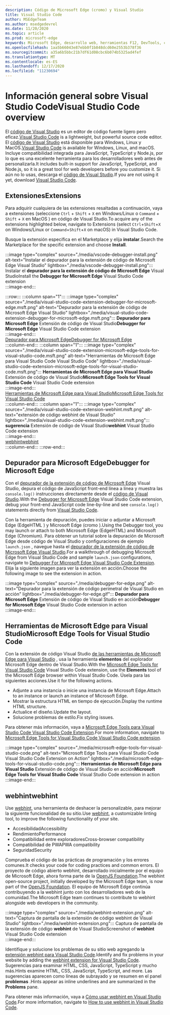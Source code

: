 ```yaml
---
description: Código de Microsoft Edge (cromo) y Visual Studio
title: Visual Studio Code
author: MSEdgeTeam
ms.author: msedgedevrel
ms.date: 11/20/2020
ms.topic: article
ms.prod: microsoft-edge
keywords: Microsoft Edge, desarrollo web, herramientas F12, DevTools, código de vs, código de Visual Studio, depurador, webhint
ms.openlocfilehash: 1aa5b66043e87ebb0f1b848dcd60e2553b378f36
ms.sourcegitcommit: a35a6b5bbc21b7df61d08cbc6b074b5325ad4fef
ms.translationtype: MT
ms.contentlocale: es-ES
ms.lasthandoff: 12/17/2020
ms.locfileid: "11230694"
---
```

# <span data-ttu-id="d5eac-104">Información general sobre Visual Studio Code</span><span class="sxs-lookup"><span data-stu-id="d5eac-104">Visual Studio Code overview</span></span>  

<span data-ttu-id="d5eac-105">El [código de Visual Studio][VisualStudioCodeDocs] es un editor de código fuente ligero pero eficaz.</span><span class="sxs-lookup"><span data-stu-id="d5eac-105">[Visual Studio Code][VisualStudioCodeDocs] is a lightweight, but powerful source code editor.</span></span>  <span data-ttu-id="d5eac-106">El [código de Visual Studio][VisualStudioCodeDocs] está disponible para Windows, Linux y MacOS.</span><span class="sxs-lookup"><span data-stu-id="d5eac-106">[Visual Studio Code][VisualStudioCodeDocs] is available for Windows, Linux, and macOS.</span></span>  <span data-ttu-id="d5eac-107">Incluye compatibilidad integrada para JavaScript, TypeScript y Node.js, por lo que es una excelente herramienta para los desarrolladores web antes de personalizarla.</span><span class="sxs-lookup"><span data-stu-id="d5eac-107">It includes built-in support for JavaScript, TypeScript, and Node.js, so it is a great tool for web developers before you customize it.</span></span>  <span data-ttu-id="d5eac-108">Si aún no lo usas, descarga el [código de Visual Studio][VisualstudioCode].</span><span class="sxs-lookup"><span data-stu-id="d5eac-108">If you are not using it yet, download [Visual Studio Code][VisualstudioCode].</span></span>  

## <span data-ttu-id="d5eac-109">Extensiones</span><span class="sxs-lookup"><span data-stu-id="d5eac-109">Extensions</span></span>  

<!--todo: We want to put something like the tiles for extensions Visual Studio Code uses on this page https://code.visualstudio.com/Docs#top-extensions but I don't think this is a markdown page.  I think it's a web page.  I couldn't find anything in https://github.com/Microsoft/vscode-docs that looks like this page. In the meantime, here's what I've come up with: -->  

<span data-ttu-id="d5eac-110">Para adquirir cualquiera de las extensiones resaltadas a continuación, vaya a extensiones \(seleccione `Ctrl` + `Shift` + `X` en Windows/Linux o `Command` + `Shift` + `X` en MacOS \) en código de Visual Studio.</span><span class="sxs-lookup"><span data-stu-id="d5eac-110">To acquire any of the extensions highlighted below, navigate to Extensions \(select `Ctrl`+`Shift`+`X` on Windows/Linux or `Command`+`Shift`+`X` on macOS\) in Visual Studio Code.</span></span>  

<span data-ttu-id="d5eac-111">Busque la extensión específica en el Marketplace y elija **instalar**.</span><span class="sxs-lookup"><span data-stu-id="d5eac-111">Search the Marketplace for the specific extension and choose **Install**.</span></span>  

:::image type="complex" source="./media/vscode-debugger-install.png" alt-text="Instalar el depurador para la extensión de código de Microsoft Edge Visual Studio" lightbox="./media/vscode-debugger-install.png":::
   <span data-ttu-id="d5eac-113">Instalar el **depurador para la extensión de código de Microsoft Edge** Visual Studio</span><span class="sxs-lookup"><span data-stu-id="d5eac-113">Install the **Debugger for Microsoft Edge** Visual Studio Code extension</span></span>  
:::image-end:::  

:::row:::
   :::column span="1":::
      :::image type="complex" source="./media/visual-studio-code-extension-debugger-for-microsoft-edge.msft.png" alt-text="Depurador para la extensión de código de Microsoft Edge Visual Studio" lightbox="./media/visual-studio-code-extension-debugger-for-microsoft-edge.msft.png":::
         <span data-ttu-id="d5eac-115">**Depurador para Microsoft Edge** Extensión de código de Visual Studio</span><span class="sxs-lookup"><span data-stu-id="d5eac-115">**Debugger for Microsoft Edge** Visual Studio Code extension</span></span>  
      :::image-end:::  
      [<span data-ttu-id="d5eac-116">Depurador para Microsoft Edge</span><span class="sxs-lookup"><span data-stu-id="d5eac-116">Debugger for Microsoft Edge</span></span>](#debugger-for-microsoft-edge)  
   :::column-end:::
   :::column span="1":::
      :::image type="complex" source="./media/visual-studio-code-extension-microsoft-edge-tools-for-visual-studio-code.msft.png" alt-text="Herramientas de Microsoft Edge para Visual Studio Code Visual Studio Code" lightbox="./media/visual-studio-code-extension-microsoft-edge-tools-for-visual-studio-code.msft.png":::
         <span data-ttu-id="d5eac-118">**Herramientas de Microsoft Edge para Visual Studio** Extensión de código de Visual Studio</span><span class="sxs-lookup"><span data-stu-id="d5eac-118">**Microsoft Edge Tools for Visual Studio Code** Visual Studio Code extension</span></span>  
      :::image-end:::  
      [<span data-ttu-id="d5eac-119">Herramientas de Microsoft Edge para Visual Studio</span><span class="sxs-lookup"><span data-stu-id="d5eac-119">Microsoft Edge Tools for Visual Studio Code</span></span>](#microsoft-edge-tools-for-visual-studio-code)  
   :::column-end:::
   :::column span="1":::
      :::image type="complex" source="./media/visual-studio-code-extension-webhint.msft.png" alt-text="extensión de código webhint de Visual Studio" lightbox="./media/visual-studio-code-extension-webhint.msft.png":::
         <span data-ttu-id="d5eac-121">**sugerencia** Extensión de código de Visual Studio</span><span class="sxs-lookup"><span data-stu-id="d5eac-121">**webhint** Visual Studio Code extension</span></span>  
      :::image-end:::  
      [<span data-ttu-id="d5eac-122">webhint</span><span class="sxs-lookup"><span data-stu-id="d5eac-122">webhint</span></span>](#webhint)  
   :::column-end:::
:::row-end:::  

## <a name="debugger-for-microsoft-edge"></a><span data-ttu-id="d5eac-123">Depurador para Microsoft Edge</span><span class="sxs-lookup"><span data-stu-id="d5eac-123">Debugger for Microsoft Edge</span></span>  

<span data-ttu-id="d5eac-124">Con el [depurador de la extensión de código de Microsoft Edge][VisualstudioMarketplaceDebuggerMicrosoftEdge] Visual Studio, depura el código de JavaScript front-end línea a línea y muestra las `console.log()` instrucciones directamente desde el [código de Visual Studio][VisualstudioCode].</span><span class="sxs-lookup"><span data-stu-id="d5eac-124">With the [Debugger for Microsoft Edge][VisualstudioMarketplaceDebuggerMicrosoftEdge] Visual Studio Code extension, debug your front-end JavaScript code line-by-line and see `console.log()` statements directly from [Visual Studio Code][VisualstudioCode].</span></span>  
      
<span data-ttu-id="d5eac-125">Con la herramienta de depuración, puedes iniciar o adjuntar a Microsoft Edge \(EdgeHTML \) y Microsoft Edge \(cromo \).</span><span class="sxs-lookup"><span data-stu-id="d5eac-125">Using the Debugger tool, you may launch or attach to both Microsoft Edge \(EdgeHTML\) and Microsoft Edge \(Chromium\).</span></span>  <span data-ttu-id="d5eac-126">Para obtener un tutorial sobre la depuración de Microsoft Edge desde código de Visual Studio y configuraciones de ejemplo `launch.json` , navegue hasta el [depurador de la extensión de código de Microsoft Edge Visual Studio][VisualStudioCodeDebuggerEdge].</span><span class="sxs-lookup"><span data-stu-id="d5eac-126">For a walkthrough of debugging Microsoft Edge from Visual Studio Code and sample `launch.json` configurations, navigate to [Debugger For Microsoft Edge Visual Studio Code Extension][VisualStudioCodeDebuggerEdge].</span></span>  <span data-ttu-id="d5eac-127">Elija la siguiente imagen para ver la extensión en acción.</span><span class="sxs-lookup"><span data-stu-id="d5eac-127">Choose the following image to see the extension in action.</span></span>  

:::image type="complex" source="./media/debugger-for-edge.png" alt-text="Depurador para la extensión de código perimetral de Visual Studio en acción" lightbox="./media/debugger-for-edge.gif":::
   <span data-ttu-id="d5eac-129">**Depurador para Microsoft Edge** Extensión de código de Visual Studio en acción</span><span class="sxs-lookup"><span data-stu-id="d5eac-129">**Debugger for Microsoft Edge** Visual Studio Code extension in action</span></span>  
:::image-end:::  

## <a name="microsoft-edge-tools-for-visual-studio-code"></a><span data-ttu-id="d5eac-130">Herramientas de Microsoft Edge para Visual Studio</span><span class="sxs-lookup"><span data-stu-id="d5eac-130">Microsoft Edge Tools for Visual Studio Code</span></span>

<span data-ttu-id="d5eac-131">Con la extensión de código Visual Studio [de las herramientas de Microsoft Edge para Visual Studio][VisualstudioMarketplaceMicrosoftEdgeToolsVisualStudioCode] , usa la herramienta **elementos** del explorador Microsoft Edge dentro de Visual Studio.</span><span class="sxs-lookup"><span data-stu-id="d5eac-131">With the [Microsoft Edge Tools for Visual Studio Code][VisualstudioMarketplaceMicrosoftEdgeToolsVisualStudioCode] Visual Studio Code extension, use the **Elements** tool of the Microsoft Edge browser within Visual Studio Code.</span></span>  <span data-ttu-id="d5eac-132">Úsela para las siguientes acciones.</span><span class="sxs-lookup"><span data-stu-id="d5eac-132">Use it for the following actions.</span></span>  

*   <span data-ttu-id="d5eac-133">Adjunte a una instancia o inicie una instancia de Microsoft Edge.</span><span class="sxs-lookup"><span data-stu-id="d5eac-133">Attach to an instance or launch an instance of Microsoft Edge.</span></span>  
*   <span data-ttu-id="d5eac-134">Mostrar la estructura HTML en tiempo de ejecución.</span><span class="sxs-lookup"><span data-stu-id="d5eac-134">Display the runtime HTML structure.</span></span>  
*   <span data-ttu-id="d5eac-135">Actualice el diseño.</span><span class="sxs-lookup"><span data-stu-id="d5eac-135">Update the layout.</span></span>  
*   <span data-ttu-id="d5eac-136">Solucione problemas de estilo.</span><span class="sxs-lookup"><span data-stu-id="d5eac-136">Fix styling issues.</span></span>  
    
<span data-ttu-id="d5eac-137">Para obtener más información, vaya a [Microsoft Edge Tools para Visual Studio Code Visual Studio Code Extension][VisualStudioCodeMicrosoftEdgeDevtoolsExtension].</span><span class="sxs-lookup"><span data-stu-id="d5eac-137">For more information, navigate to [Microsoft Edge Tools for Visual Studio Code Visual Studio Code extension][VisualStudioCodeMicrosoftEdgeDevtoolsExtension].</span></span>  <!--  Choose the following image to see the extension in action.  -->  
      
:::image type="complex" source="./media/microsoft-edge-tools-for-visual-studio-code.png" alt-text="Microsoft Edge Tools para Visual Studio Code Visual Studio Code Extension on Action" lightbox="./media/microsoft-edge-tools-for-visual-studio-code.png":::
   <span data-ttu-id="d5eac-139">**Herramientas de Microsoft Edge para Visual Studio** Extensión de código de Visual Studio en acción</span><span class="sxs-lookup"><span data-stu-id="d5eac-139">**Microsoft Edge Tools for Visual Studio Code** Visual Studio Code extension in action</span></span>  
:::image-end:::  

## <a name="webhint"></a><span data-ttu-id="d5eac-140">webhint</span><span class="sxs-lookup"><span data-stu-id="d5eac-140">webhint</span></span>  
      
<span data-ttu-id="d5eac-141">Use [webhint][WebhintMain], una herramienta de deshacer la personalizable, para mejorar la siguiente funcionalidad de su sitio.</span><span class="sxs-lookup"><span data-stu-id="d5eac-141">Use [webhint][WebhintMain], a customizable linting tool, to improve the following functionality of your site.</span></span>  

*   <span data-ttu-id="d5eac-142">Accesibilidad</span><span class="sxs-lookup"><span data-stu-id="d5eac-142">Accessibility</span></span>
*   <span data-ttu-id="d5eac-143">Rendimiento</span><span class="sxs-lookup"><span data-stu-id="d5eac-143">Performance</span></span>
*   <span data-ttu-id="d5eac-144">Compatibilidad entre exploradores</span><span class="sxs-lookup"><span data-stu-id="d5eac-144">Cross-browser compatibility</span></span>
*   <span data-ttu-id="d5eac-145">Compatibilidad de PWA</span><span class="sxs-lookup"><span data-stu-id="d5eac-145">PWA compatibility</span></span>
*   <span data-ttu-id="d5eac-146">Seguridad</span><span class="sxs-lookup"><span data-stu-id="d5eac-146">Security</span></span>

<span data-ttu-id="d5eac-147">Comprueba el código de las prácticas de programación y los errores comunes.</span><span class="sxs-lookup"><span data-stu-id="d5eac-147">It checks your code for coding practices and common errors.</span></span> <span data-ttu-id="d5eac-148">El proyecto de código abierto webhint, desarrollado inicialmente por el equipo de Microsoft Edge, ahora forma parte de la [OpenJS Foundation][OpenjsFoundation].</span><span class="sxs-lookup"><span data-stu-id="d5eac-148">The webhint open-source project, initially developed by the Microsoft Edge team, is now part of the [OpenJS Foundation][OpenjsFoundation].</span></span>  <span data-ttu-id="d5eac-149">El equipo de Microsoft Edge continúa contribuyendo a la webhint junto con los desarrolladores web de la comunidad.</span><span class="sxs-lookup"><span data-stu-id="d5eac-149">The Microsoft Edge team continues to contribute to webhint alongside web developers in the community.</span></span>  <!--  Choose the following image to see the extension in action.  -->  
      
:::image type="complex" source="./media/webhint-extension.png" alt-text="Captura de pantalla de la extensión de código webhint de Visual Studio" lightbox="./media/webhint-extension.png":::
   <span data-ttu-id="d5eac-151">Captura de pantalla de la extensión de código **webhint** de Visual Studio</span><span class="sxs-lookup"><span data-stu-id="d5eac-151">Screenshot of **webhint** Visual Studio Code extension</span></span>  
:::image-end:::  
      
<span data-ttu-id="d5eac-152">Identifique y solucione los problemas de su sitio web agregando la [extensión webhint para Visual Studio Code][VisualstudioMarketplaceWebhint].</span><span class="sxs-lookup"><span data-stu-id="d5eac-152">Identify and fix problems in your website by adding the [webhint extension for Visual Studio Code][VisualstudioMarketplaceWebhint].</span></span>  <span data-ttu-id="d5eac-153">Sugerencias para examinar HTML, CSS, JavaScript, TypeScript y mucho más.</span><span class="sxs-lookup"><span data-stu-id="d5eac-153">Hints examine HTML, CSS, JavaScript, TypeScript, and more.</span></span>  <span data-ttu-id="d5eac-154">Las sugerencias aparecen como líneas de subrayado y se resumen en el panel **problemas** .</span><span class="sxs-lookup"><span data-stu-id="d5eac-154">Hints appear as inline underlines and are summarized in the **Problems** pane.</span></span>  
      
<span data-ttu-id="d5eac-155">Para obtener más información, vaya a [Cómo usar webhint en Visual Studio Code][VisualStudioCodeWebhint].</span><span class="sxs-lookup"><span data-stu-id="d5eac-155">For more information, navigate to [How to use webhint in Visual Studio Code][VisualStudioCodeWebhint].</span></span>  

<!--links -->  

[VisualStudioCodeDebuggerEdge]: ./debugger-for-edge.md "Depurador para la extensión de código de Microsoft Edge Visual Studio | Microsoft docs"  
[VisualStudioCodeMicrosoftEdgeDevtoolsExtension]: ./microsoft-edge-devtools-extension.md "Microsoft Edge DevTools para la extensión de código de Visual Studio | Microsoft docs"  
[VisualStudioCodeWebhint]: ./webhint.md "Extensión de código webhint de Visual Studio | Microsoft docs"  

[VisualstudioCode]: https://code.visualstudio.com "Código de Visual Studio"  
[VisualStudioCodeDocs]: https://code.visualstudio.com/Docs "Documentación | Código de Visual Studio"   

[VisualstudioMarketplaceDebuggerMicrosoftEdge]: https://marketplace.visualstudio.com/items?itemName=msjsdiag.debugger-for-edge "Depurador para Microsoft Edge | Marketplace de Visual Studio"  
[VisualstudioMarketplaceMicrosoftEdgeToolsVisualStudioCode]: https://marketplace.visualstudio.com/items?itemName=ms-edgedevtools.vscode-edge-devtools "Herramientas de Microsoft Edge para Visual Studio Code | Marketplace de Visual Studio"  

[VisualstudioMarketplaceWebhint]: https://marketplace.visualstudio.com/items?itemName=webhint.vscode-webhint "webhint | Marketplace de Visual Studio"  

[WebhintMain]:  https://webhint.io "webhint"  
[OpenjsFoundation]:  https://openjsf.org "OpenJS Foundation"  
